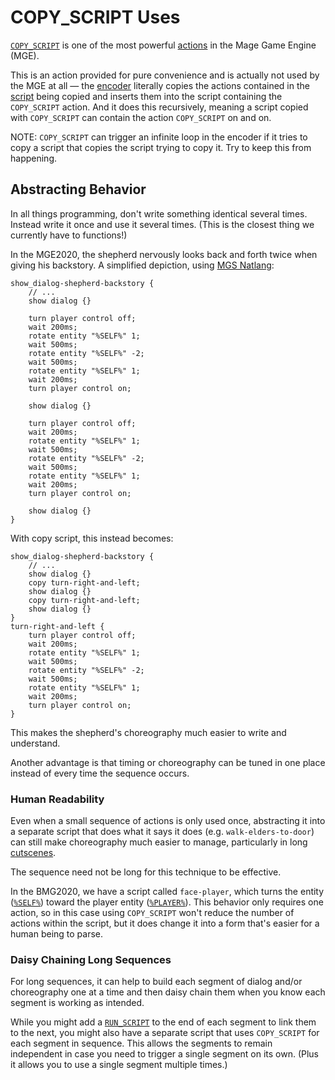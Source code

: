 # COPY_SCRIPT Uses

[`COPY_SCRIPT`](../actions/COPY_SCRIPT) is one of the most powerful [actions](../actions) in the Mage Game Engine (MGE).

This is an action provided for pure convenience and is actually not used by the MGE at all — the [encoder](../encoder.md) literally copies the actions contained in the [script](../scripts) being copied and inserts them into the script containing the `COPY_SCRIPT` action. And it does this recursively, meaning a script copied with `COPY_SCRIPT` can contain the action `COPY_SCRIPT` on and on.

NOTE: `COPY_SCRIPT` can trigger an infinite loop in the encoder if it tries to copy a script that copies the script trying to copy it. Try to keep this from happening.

## Abstracting Behavior

In all things programming, don't write something identical several times. Instead write it once and use it several times. (This is the closest thing we currently have to functions!)

In the MGE2020, the shepherd nervously looks back and forth twice when giving his backstory. A simplified depiction, using [MGS Natlang](../mgs/mgs_natlang):

```mgs{5-13,17-25}
show_dialog-shepherd-backstory {
	// ...
	show dialog {}

	turn player control off;
	wait 200ms;
	rotate entity "%SELF%" 1;
	wait 500ms;
	rotate entity "%SELF%" -2;
	wait 500ms;
	rotate entity "%SELF%" 1;
	wait 200ms;
	turn player control on;

	show dialog {}

	turn player control off;
	wait 200ms;
	rotate entity "%SELF%" 1;
	wait 500ms;
	rotate entity "%SELF%" -2;
	wait 500ms;
	rotate entity "%SELF%" 1;
	wait 200ms;
	turn player control on;

	show dialog {}
}
```

With copy script, this instead becomes:

```mgs{4,6,9}
show_dialog-shepherd-backstory {
	// ...
	show dialog {}
	copy turn-right-and-left;
	show dialog {}
	copy turn-right-and-left;
	show dialog {}
}
turn-right-and-left {
	turn player control off;
	wait 200ms;
	rotate entity "%SELF%" 1;
	wait 500ms;
	rotate entity "%SELF%" -2;
	wait 500ms;
	rotate entity "%SELF%" 1;
	wait 200ms;
	turn player control on;
}
```

This makes the shepherd's choreography much easier to write and understand.

Another advantage is that timing or choreography can be tuned in one place instead of every time the sequence occurs.

### Human Readability

Even when a small sequence of actions is only used once, abstracting it into a separate script that does what it says it does (e.g. `walk-elders-to-door`) can still make choreography much easier to manage, particularly in long [cutscenes](cutscenes).

The sequence need not be long for this technique to be effective.

In the BMG2020, we have a script called `face-player`, which turns the entity ([`%SELF%`](../entities/relative_references.md#self)) toward the player entity ([`%PLAYER%`](../entities/relative_references.md#player)). This behavior only requires one action, so in this case using `COPY_SCRIPT` won't reduce the number of actions within the script, but it does change it into a form that's easier for a human being to parse.

### Daisy Chaining Long Sequences

For long sequences, it can help to build each segment of dialog and/or choreography one at a time and then daisy chain them when you know each segment is working as intended.

While you might add a [`RUN_SCRIPT`](../actions/RUN_SCRIPT) to the end of each segment to link them to the next, you might also have a separate script that uses `COPY_SCRIPT` for each segment in sequence. This allows the segments to remain independent in case you need to trigger a single segment on its own. (Plus it allows you to use a single segment multiple times.)
